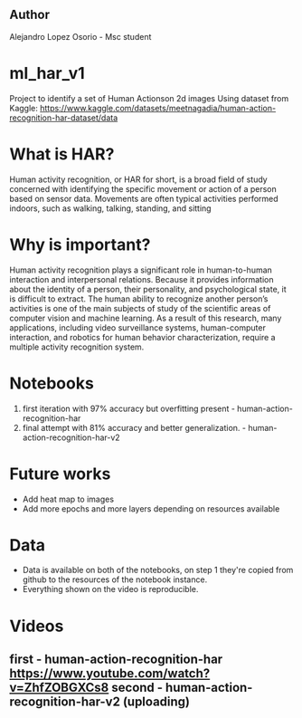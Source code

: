 ## Author
Alejandro Lopez Osorio - Msc student
# ml_har_v1
Project to identify a set of Human Actionson 2d images
Using dataset from Kaggle: https://www.kaggle.com/datasets/meetnagadia/human-action-recognition-har-dataset/data
# What is HAR?
Human activity recognition, or HAR for short, is a broad field of study concerned with identifying the specific movement or action of a person based on sensor data.
Movements are often typical activities performed indoors, such as walking, talking, standing, and sitting
# Why is important?
Human activity recognition plays a significant role in human-to-human interaction and interpersonal relations.
Because it provides information about the identity of a person, their personality, and psychological state, it is difficult to extract.
The human ability to recognize another person’s activities is one of the main subjects of study of the scientific areas of computer vision and machine learning. As a result of this research, many applications, including video surveillance systems, human-computer interaction, and robotics for human behavior characterization, require a multiple activity recognition system.
# Notebooks
1. first iteration with 97% accuracy but overfitting present - human-action-recognition-har
2. final attempt with 81% accuracy and better generalization. - human-action-recognition-har-v2
# Future works
- Add heat map to images
- Add more epochs and more layers depending on resources available
# Data
- Data is available on both of the notebooks, on step 1 they're copied from github to the resources of the notebook instance. 
- Everything shown on the video is reproducible.
# Videos
first - human-action-recognition-har
https://www.youtube.com/watch?v=ZhfZOBGXCs8
second - human-action-recognition-har-v2 (uploading)
-